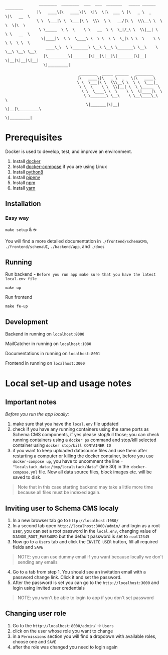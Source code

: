 ```
               ________  ________  ___  ___  _______   _____ ______   ________     
              |\   ____\|\   ____\|\  \|\  \|\  ___ \ |\   _ \  _   \|\   __  \    
              \ \  \___|\ \  \___|\ \  \\\  \ \   __/|\ \  \\\__\ \  \ \  \|\  \   
               \ \_____  \ \  \    \ \   __  \ \  \_|/_\ \  \\|__| \  \ \   __  \  
                \|____|\  \ \  \____\ \  \ \  \ \  \_|\ \ \  \    \ \  \ \  \ \  \ 
                  ____\_\  \ \_______\ \__\ \__\ \_______\ \__\    \ \__\ \__\ \__\
                 |\_________\|_______|\|__|\|__|\|_______|\|__|     \|__|\|__|\|__|
                 \|_________|

                                 ________  _____ ______   ________      
                                |\   ____\|\   _ \  _   \|\   ____\     
                                \ \  \___|\ \  \\\__\ \  \ \  \___|_    
                                 \ \  \    \ \  \\|__| \  \ \_____  \   
                                  \ \  \____\ \  \    \ \  \|____|\  \  
                                   \ \_______\ \__\    \ \__\____\_\  \ 
                                    \|_______|\|__|     \|__|\_________\
                                                            \|_________|
```

# Prerequisites
Docker is used to develop, test, and improve an environment.

1. Install [docker](https://docs.docker.com/install/)
2. Install [docker-compose](https://docs.docker.com/compose/install/) if you are using Linux
3. Install [python8](https://www.python.org/downloads/)
4. Install [pipenv](https://github.com/pypa/pipenv#installation)
5. Install [npm](https://www.npmjs.com/)
6. Install [yarn](https://classic.yarnpkg.com/en/docs/install/#mac-stable)

## Installation

### Easy way
`make setup` & ☕

You will find a more detailed documentation in `./frontend/schemaCMS`, `./frontend/schemaUI`, `./backend/app`, and `./docs`

## Running
Run backend - `Before you run app make sure that you have the latest local.env file`

```shell script
make up
```
Run frontend
```shell script
make fe-up
```

## Development
Backend in running on `localhost:8000`

MailCatcher in running on `localhost:1080`

Documentations in running on `localhost:8001`

Frontend in running on `localhost:3000`

# Local set-up and usage notes

## Important notes

*Before you run the app locally:*
 1. make sure that you have the `local.env` file updated
 2. check if you have any running containers using the same ports as Schema CMS components, if yes please stop/kill those;
you can check running containers using a `docker ps` command and stop/kill selected container using `docker stop/kill CONTAINER ID`
 3. if you want to keep uploaded datasource files and use them after restarting a computer or killing the docker container,
before you use `docker-compose up`, you have to uncomment the line `- "localstack_data:/tmp/localstack/data"` (line 30) in the` docker-compose.yml` file.
Now all data source files, block images etc. will be saved to disk.  
> Note that in this case starting backend may take a little more time because all files must be indexed again.



## Inviting user to Schema CMS localy

1. In a new browser tab go to `http://localhost:1080/`
2. In a second tab open `http://localhost:8000/admin/` and login as a root user, you can set a root password in the `local.env`, changing value of `DJANGO_ROOT_PASSWORD` but the default password is set to `root12345` 
3. Now go to a `Users` tab and click the `INVITE USER` button, fill all required fields and `SAVE`  
> NOTE: you can use dummy email if you want because locally we don't sending any emails
4. Go to a tab from step 1. You should see an invitation email with a password change link. Click it and set the password.
5. After the password is set you can go to the `http://localhost:3000` and login using invited user credentials  
> NOTE: you won't be able to login to app if you don't set password

## Changing user role

1. Go to the `http://localhost:8000/admin/` -> `Users`
2. click on the user whose role you want to change
3. in a `Permissions` section you will find a dropdown with available roles, choose one and `SAVE`
4. after the role was changed you need to login again


